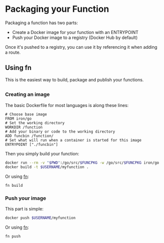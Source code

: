 # Packaging your Function

Packaging a function has two parts:

* Create a Docker image for your function with an ENTRYPOINT
* Push your Docker image to a registry (Docker Hub by default)

Once it's pushed to a registry, you can use it by referencing it when adding a route.

## Using fn

This is the easiest way to build, package and publish your functions.





##

### Creating an image

The basic Dockerfile for most languages is along these lines:

```
# Choose base image
FROM iron/go
# Set the working directory
WORKDIR /function
# Add your binary or code to the working directory
ADD funcbin /function/
# Set what will run when a container is started for this image
ENTRYPOINT ["./funcbin"]
```

Then you simply build your function:

```sh
docker run --rm -v "$PWD":/go/src/$FUNCPKG -w /go/src/$FUNCPKG iron/go:dev go build -o funcbin
docker build -t $USERNAME/myfunction .
```

Or using [fn](../fn/README.md):

```sh
fn build
```

### Push your image

This part is simple:

```sh
docker push $USERNAME/myfunction
```

Or using [fn](../fn/README.md):

```sh
fn push
```
